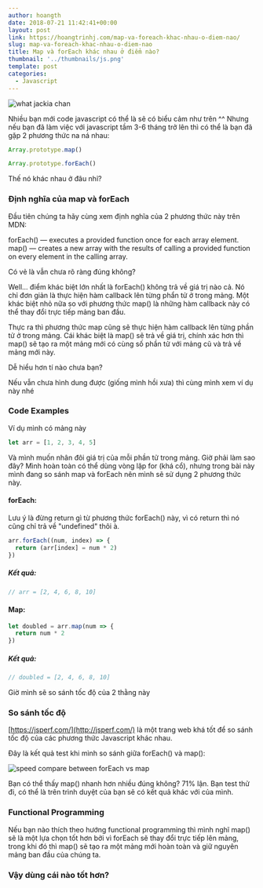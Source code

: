 ```yaml
---
author: hoangth
date: 2018-07-21 11:42:41+00:00
layout: post
link: https://hoangtrinhj.com/map-va-foreach-khac-nhau-o-diem-nao/
slug: map-va-foreach-khac-nhau-o-diem-nao
title: Map và forEach khác nhau ở điểm nào?
thumbnail: '../thumbnails/js.png'
template: post
categories:
  - Javascript
---
```


![what jackia chan](https://lecoder.io/wp-content/uploads/2018/07/what.png)

Nhiều bạn mới code javascript có thể là sẽ có biểu cảm như trên ^^ Nhưng nếu bạn đã làm việc với javascript tầm 3-6 tháng trở lên thì có thể là bạn đã gặp 2 phương thức na ná nhau:

```javascript
Array.prototype.map()
```

```javascript
Array.prototype.forEach()
```

Thế nó khác nhau ở đâu nhỉ?

### Định nghĩa của map và forEach

Đầu tiên chúng ta hãy cùng xem định nghĩa của 2 phương thức này trên MDN:

forEach() — executes a provided function once for each array element.
map() — creates a new array with the results of calling a provided function on every element in the calling array.

Có vẻ là vẫn chưa rõ ràng đúng không?

Well... điểm khác biệt lớn nhất là forEach() không trả về giá trị nào cả. Nó chỉ đơn giản là thực hiện hàm callback lên từng phẩn tử ở trong mảng. Một khác biệt nhỏ nữa so với phương thức map() là những hàm callback này có thể thay đổi trực tiếp mảng ban đầu.

Thực ra thì phương thức map cũng sẽ thực hiện hàm callback lên từng phần tử ở trong mảng. Cái khác biệt là map() sẽ trả về giá trị, chính xác hơn thì map() sẽ tạo ra một mảng mới có cùng số phần tử với mảng cũ và trả về mảng mới này.

Dễ hiểu hơn tí nào chưa bạn?

Nếu vẫn chưa hình dung được (giống mình hồi xưa) thì cùng mình xem ví dụ này nhé

### Code Examples

Ví dụ mình có mảng này

```javascript
let arr = [1, 2, 3, 4, 5]
```

Và mình muốn nhân đôi giá trị của mỗi phần tử trong mảng. Giờ phải làm sao đây? Mình hoàn toàn có thể dùng vòng lặp for (khá cổ), nhưng trong bài này mình đang so sánh map và forEach nên mình sẽ sử dụng 2 phương thức này.

#### forEach:

Lưu ý là đừng return gì từ phương thức forEach() này, vì có return thì nó cũng chỉ trả về "undefined" thôi à.

```javascript
arr.forEach((num, index) => {
  return (arr[index] = num * 2)
})
```

##### Kết quả:

```javascript
// arr = [2, 4, 6, 8, 10]
```

#### Map:

```javascript
let doubled = arr.map(num => {
  return num * 2
})
```

##### Kết quả:

```javascript
// doubled = [2, 4, 6, 8, 10]
```

Giờ mình sẽ so sánh tốc độ của 2 thằng này

### So sánh tốc độ

[https://jsperf.com/](http://jsperf.com/) là một trang web khá tốt để so sánh tốc độ của các phương thức Javascript khác nhau.

Đây là kết quả test khi mình so sánh giữa forEach() và map():

![speed compare between forEach vs map](https://lecoder.io/wp-content/uploads/2018/07/speed-compare.png)

Bạn có thể thấy map() nhanh hơn nhiều đúng không? 71% lận. Bạn test thử đi, có thể là trên trình duyệt của bạn sẽ có kết quả khác với của mình.

### Functional Programming

Nếu bạn nào thích theo hướng functional programming thì mình nghĩ map() sẽ là một lựa chọn tốt hơn bởi vì forEach sẽ thay đổi trực tiếp lên mảng, trong khi đó thì map() sẽ tạo ra một mảng mới hoàn toàn và giữ nguyên mảng ban đầu của chúng ta.

### Vậy dùng cái nào tốt hơn?
